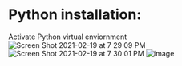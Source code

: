 # Python installation: 
Activate Python virtual enviornment
![Screen Shot 2021-02-19 at 7 29 09 PM](https://user-images.githubusercontent.com/46041564/108582676-95bbee80-72e9-11eb-8ef9-7d82092e0cd3.png)
![Screen Shot 2021-02-19 at 7 30 01 PM](https://user-images.githubusercontent.com/46041564/108582678-981e4880-72e9-11eb-9b14-eeb7e3cf19e9.png)
![image](https://user-images.githubusercontent.com/46041564/108582824-7376a080-72ea-11eb-9e24-0da0cab23c98.png)
